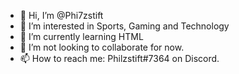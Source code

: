 - 👋 Hi, I’m @Phi7zstift
- 👀 I’m interested in Sports, Gaming and Technology
- 🌱 I’m currently learning HTML
- 💞️ I’m not looking to collaborate for now.
- 📫 How to reach me: Philzstift#7364 on Discord.

<!---
Phi7zstift/Phi7zstift is a ✨ special ✨ repository because its `README.md` (this file) appears on your GitHub profile.
You can click the Preview link to take a look at your changes.
--->

